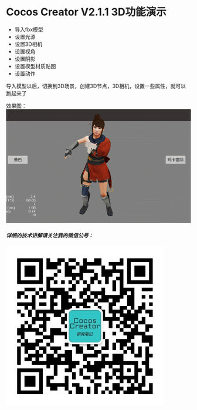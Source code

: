 # Cocos Creator V2.1.1 3D功能演示
- 导入fbx模型
- 设置光源
- 设置3D相机
- 设置视角
- 设置阴影
- 设置模型材质贴图
- 设置动作

导入模型以后，切换到3D场景，创建3D节点，3D相机，设置一些属性，就可以跑起来了

效果图：
![demo](GIF.gif)

##### 详细的技术讲解请关注我的微信公号：
![微信二维码](wechat.jpg)